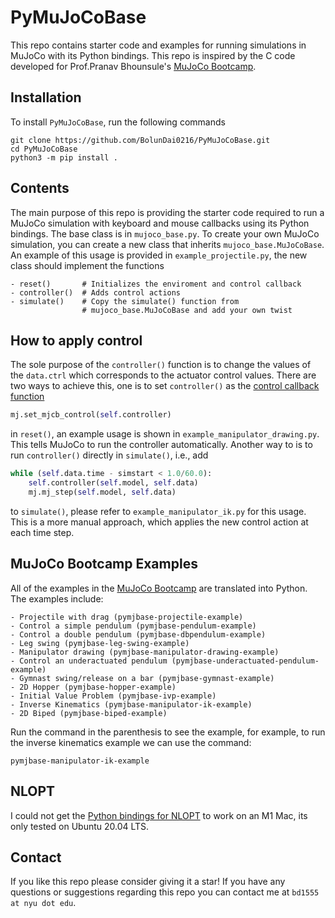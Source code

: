 # PyMuJoCoBase

This repo contains starter code and examples for running simulations in MuJoCo with its Python bindings. This repo is inspired by the C code developed for Prof.Pranav Bhounsule's [MuJoCo Bootcamp](https://pab47.github.io/mujoco.html).

## Installation

To install `PyMuJoCoBase`, run the following commands

```console
git clone https://github.com/BolunDai0216/PyMuJoCoBase.git
cd PyMuJoCoBase
python3 -m pip install .
```

## Contents

The main purpose of this repo is providing the starter code required to run a MuJoCo simulation with keyboard and mouse callbacks using its Python bindings. The base class is in `mujoco_base.py`. To create your own MuJoCo simulation, you can create a new class that inherits `mujoco_base.MuJoCoBase`. An example of this usage is provided in `example_projectile.py`, the new class should implement the functions

```[Python]
- reset()       # Initializes the enviroment and control callback
- controller()  # Adds control actions
- simulate()    # Copy the simulate() function from 
                # mujoco_base.MuJoCoBase and add your own twist
```

## How to apply control

The sole purpose of the `controller()` function is to change the values of the `data.ctrl` which corresponds to the actuator control values. There are two ways to achieve this, one is to set `controller()` as the [control callback function](https://mujoco.readthedocs.io/en/latest/APIreference.html?highlight=%20control#mjcb-control)

```python
mj.set_mjcb_control(self.controller)
```

in `reset()`, an example usage is shown in `example_manipulator_drawing.py`. This tells MuJoCo to run the controller automatically. Another way to is to run `controller()` directly in `simulate()`, i.e., add

```python
while (self.data.time - simstart < 1.0/60.0):
    self.controller(self.model, self.data)
    mj.mj_step(self.model, self.data)
```

to `simulate()`, please refer to `example_manipulator_ik.py` for this usage. This is a more manual approach, which applies the new control action at each time step.

## MuJoCo Bootcamp Examples

All of the examples in the [MuJoCo Bootcamp](https://pab47.github.io/mujoco.html) are translated into Python. The examples include:

```[Markdown]
- Projectile with drag (pymjbase-projectile-example)
- Control a simple pendulum (pymjbase-pendulum-example)
- Control a double pendulum (pymjbase-dbpendulum-example)
- Leg swing (pymjbase-leg-swing-example)
- Manipulator drawing (pymjbase-manipulator-drawing-example)
- Control an underactuated pendulum (pymjbase-underactuated-pendulum-example)
- Gymnast swing/release on a bar (pymjbase-gymnast-example)
- 2D Hopper (pymjbase-hopper-example)
- Initial Value Problem (pymjbase-ivp-example)
- Inverse Kinematics (pymjbase-manipulator-ik-example)
- 2D Biped (pymjbase-biped-example)
```

Run the command in the parenthesis to see the example, for example, to run the inverse kinematics example we can use the command:

```console
pymjbase-manipulator-ik-example
```

## NLOPT

I could not get the [Python bindings for NLOPT](https://github.com/DanielBok/nlopt-python) to work on an M1 Mac, its only tested on Ubuntu 20.04 LTS.

## Contact

If you like this repo please consider giving it a star! If you have any questions or suggestions regarding this repo you can contact me at `bd1555 at nyu dot edu`.
